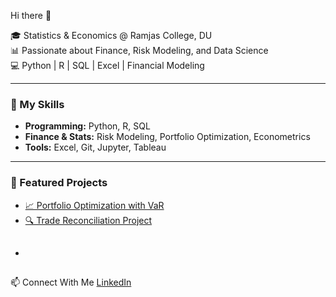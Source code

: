 Hi there 👋

🎓 Statistics & Economics @ Ramjas College, DU  
📊 Passionate about Finance, Risk Modeling, and Data Science  
💻 Python | R | SQL | Excel | Financial Modeling  

---

### 🚀 My Skills
- **Programming:** Python, R, SQL  
- **Finance & Stats:** Risk Modeling, Portfolio Optimization, Econometrics  
- **Tools:** Excel, Git, Jupyter, Tableau  

---

### 📌 Featured Projects
- [📈 Portfolio Optimization with VaR](https://github.com/GarvitSatija4/Portfolio_Optimization)
- [🔍 Trade Reconciliation Project](https://github.com/GarvitSatija4/Advanced-Trade-Reconciliation-Data-Processing-System)
- ##

📫 Connect With Me
[LinkedIn](https://www.linkedin.com/in/garvit-satija-0b4a57220)

<!--
**GarvitSatija4/GarvitSatija4** is a ✨ _special_ ✨ repository because its `README.md` (this file) appears on your GitHub profile.

Here are some ideas to get you started:

- 🔭 I’m currently working on ...
- 🌱 I’m currently learning ...
- 👯 I’m looking to collaborate on ...
- 🤔 I’m looking for help with ...
- 💬 Ask me about ...
- 📫 How to reach me: ...
- 😄 Pronouns: ...
- ⚡ Fun fact: ...
-->
